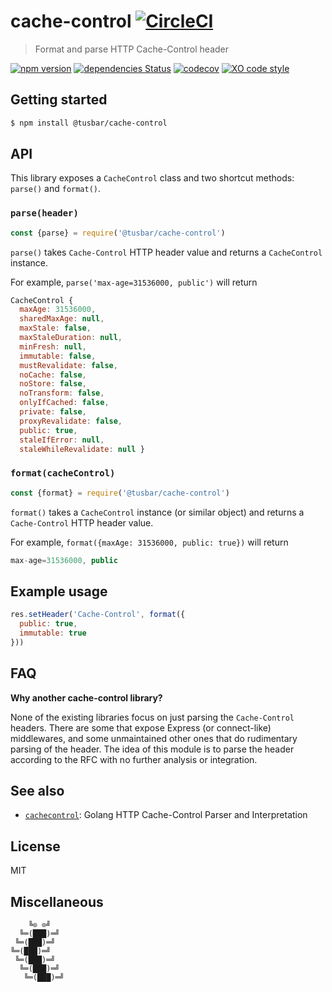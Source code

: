 # cache-control [![CircleCI](https://circleci.com/gh/tusbar/cache-control.svg?style=svg)](https://circleci.com/gh/tusbar/cache-control)

> Format and parse HTTP Cache-Control header

[![npm version](https://badgen.net/npm/v/@tusbar/cache-control)](https://www.npmjs.com/package/@tusbar/cache-control)
[![dependencies Status](https://badgen.net/david/dep/tusbar/cache-control)](https://david-dm.org/tusbar/cache-control)
[![codecov](https://badgen.net/codecov/c/github/tusbar/cache-control)](https://codecov.io/gh/tusbar/cache-control)
[![XO code style](https://badgen.net/badge/code%20style/XO/cyan)](https://github.com/xojs/xo)

## Getting started

```bash
$ npm install @tusbar/cache-control
```

## API

This library exposes a `CacheControl` class and two shortcut methods: `parse()` and `format()`.

### `parse(header)`

```js
const {parse} = require('@tusbar/cache-control')
```

`parse()` takes `Cache-Control` HTTP header value and returns a `CacheControl` instance.

For example, `parse('max-age=31536000, public')` will return

```js
CacheControl {
  maxAge: 31536000,
  sharedMaxAge: null,
  maxStale: false,
  maxStaleDuration: null,
  minFresh: null,
  immutable: false,
  mustRevalidate: false,
  noCache: false,
  noStore: false,
  noTransform: false,
  onlyIfCached: false,
  private: false,
  proxyRevalidate: false,
  public: true,
  staleIfError: null,
  staleWhileRevalidate: null }
```

### `format(cacheControl)`

```js
const {format} = require('@tusbar/cache-control')
```

`format()` takes a `CacheControl` instance (or similar object) and returns a `Cache-Control` HTTP header value.

For example, `format({maxAge: 31536000, public: true})` will return

```js
max-age=31536000, public
```

## Example usage

```js
res.setHeader('Cache-Control', format({
  public: true,
  immutable: true
}))
```

## FAQ

**Why another cache-control library?**

None of the existing libraries focus on just parsing the `Cache-Control` headers. There are some that expose Express (or connect-like) middlewares, and some unmaintained other ones that do rudimentary parsing of the header. The idea of this module is to parse the header according to the RFC with no further analysis or integration.


## See also

- [`cachecontrol`](https://github.com/pquerna/cachecontrol): Golang HTTP Cache-Control Parser and Interpretation


## License

MIT


## Miscellaneous

```
    ╚⊙ ⊙╝
  ╚═(███)═╝
 ╚═(███)═╝
╚═(███)═╝
 ╚═(███)═╝
  ╚═(███)═╝
   ╚═(███)═╝
```
